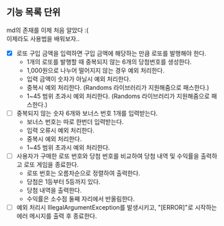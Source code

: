 ## 기능 목록 단위

md의 존재를 이제 처음 알았다 :( \
이제라도 사용법을 배워보자..

- [x] 로또 구입 금액을 입력하면 구입 금액에 해당하는 만큼 로또를 발행해야 한다.
  - 1개의 로또를 발행할 때 중복되지 않는 6개의 당첨번호를 생성한다.
  - 1,000원으로 나누어 떨어지지 않는 경우 예외 처리한다.
  - 입력 금액이 숫자가 아닐시 예외 처리한다.
  - 중복시 예외 처리한다. (Randoms 라이브러리가 지원해줌으로 패스한다.)
  - 1~45 범위 초과시 예외 처리한다. (Randoms 라이브러리가 지원해줌으로 패스한다.)
- [ ] 중복되지 않는 숫자 6개와 보너스 번호 1개를 입력받는다.
  - 보너스 번호는 따로 한번더 입력받는다.
  - 입력 오류시 예외 처리한다.
  - 중복시 예외 처리한다.
  - 1~45 범위 초과시 예외 처리한다.
- [ ] 사용자가 구매한 로또 번호와 당첨 번호를 비교하여 당첨 내역 및 수익률을 출력하고 로또 게임을 종료한다.
  - 로또 번호는 오름차순으로 정렬하여 출력한다.
  - 당첨은 1등부터 5등까지 있다.
  - 당첨 내역을 출력한다.
  - 수익률은 소수점 둘째 자리에서 반올림한다.
- [ ] 예외 처리시 IllegalArgumentException를 발생시키고, "[ERROR]"로 시작하는 에러 메시지를 출력 후 종료한다.